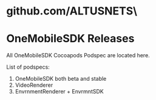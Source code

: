 # github.com/ALTUSNETS\

# OneMobileSDK Releases 



All OneMobileSDK Cocoapods Podspec are located here.

List of podspecs:
1. OneMobileSDK both beta and stable
2. VideoRenderer
3. EnvrnmentRenderer + EnvrmntSDK
